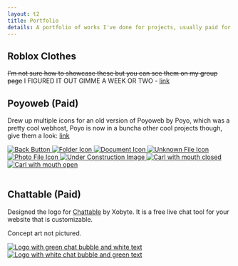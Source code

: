 ```yaml
---
layout: t2
title: Portfolio
details: A portfolio of works I've done for projects, usually paid for.
---
```

## Roblox Clothes
~~I'm not sure how to showcase these but you can see them on my group page~~ I FIGURED IT OUT GIMME A WEEK OR TWO - [link](https://www.roblox.com/communities/36084236/Mechagics-Wares#!/store)
<br>

## Poyoweb (Paid)
Drew up multiple icons for an old version of Poyoweb by Poyo, which was a pretty cool webhost, Poyo is now in a buncha other cool projects though, give them a look: [link](https://indieseas.net/)

<div class="box2">
    <div class="gallery">
        <a href="/2pw/1poyoweb.webp" data-caption="Back Button">
            <img class="tramb" src="/2pw/1poyoweb.webp" alt="Back Button">
        </a>
        <a href="/2pw/2poyoweb.webp" data-caption="Folder Icon">
            <img class="tramb" src="/2pw/2poyoweb.webp" alt="Folder Icon">
        </a>
        <a href="/2pw/3poyoweb.webp" data-caption="Document Icon">
            <img class="tramb" src="/2pw/3poyoweb.webp" alt="Document Icon">
        </a>
        <a href="/2pw/4poyoweb.webp" data-caption="Unknown File Icon">
            <img class="tramb" src="/2pw/4poyoweb.webp" alt="Unknown File Icon">
        </a>
        <a href="/2pw/5poyoweb.webp" data-caption="Photo File Icon">
            <img class="tramb" src="/2pw/5poyoweb.webp" alt="Photo File Icon">
        </a>
        <a href="/2pw/6poyoweb.webp" data-caption="Document Icon">
            <img class="tramb" src="/2pw/6poyoweb.webp" alt="Under Construction Image">
        </a>
        <a href="/2pw/7poyoweb.webp" data-caption="Carl with mouth closed">
            <img class="tramb" src="/2pw/7poyoweb.webp" alt="Carl with mouth closed">
        </a>
        <a href="/2pw/8poyoweb.webp" data-caption="Carl with mouth open">
            <img class="tramb" src="/2pw/8poyoweb.webp" alt="Carl with mouth open">
        </a>
   </div>
</div>
<br>

## Chattable (Paid)
Designed the logo for [Chattable](https://iframe.chat/) by Xobyte. It is a free live chat tool for your website that is customizable.

Concept art not pictured.

<div class="box2">
    <div class="gallery">
        <a href="/2pw/1chattable.webp" data-caption="Logo with green chat bubble and white text">
            <img class="tramb" src="/2pw/1chattable.webp" alt="Logo with green chat bubble and white text">
        </a>
        <a href="/2pw/2chattable.webp" data-caption="Logo with white chat bubble and green text">
            <img class="tramb" src="/2pw/2chattable.webp" alt="Logo with white chat bubble and green text">
        </a>
   </div>
</div>

<link rel="stylesheet" href="/1stylescripts/baguetteBox.min.css">
<script src="/1stylescripts/baguetteBox.min.js" charset="utf-8"></script>
<script type="text/javascript">
    window.addEventListener('load', function() { baguetteBox.run('.gallery');});
</script>